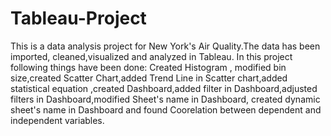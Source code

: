 # Tableau-Project

This is a data analysis project for New York's Air Quality.The data has been imported, cleaned,visualized and analyzed in Tableau.
In this project following things have been done:
Created Histogram , modified bin size,created Scatter Chart,added Trend Line in Scatter chart,added statistical equation ,created Dashboard,added filter in Dashboard,adjusted filters in Dashboard,modified Sheet's name in Dashboard, created dynamic sheet's name in Dashboard and found Coorelation between dependent and independent variables.

